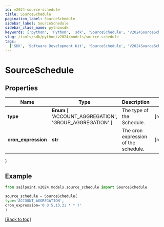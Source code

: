 ```yaml
---
id: v2024-source-schedule
title: SourceSchedule
pagination_label: SourceSchedule
sidebar_label: SourceSchedule
sidebar_class_name: pythonsdk
keywords: ['python', 'Python', 'sdk', 'SourceSchedule', 'V2024SourceSchedule']
slug: /tools/sdk/python/v2024/models/source-schedule
tags:
  ['SDK', 'Software Development Kit', 'SourceSchedule', 'V2024SourceSchedule']
---
```


# SourceSchedule

## Properties

| Name | Type | Description | Notes |
| --- | --- | --- | --- |
| **type** | **Enum** [ 'ACCOUNT_AGGREGATION', 'GROUP_AGGREGATION' ] | The type of the Schedule. | [required] |
| **cron_expression** | **str** | The cron expression of the schedule. | [required] |

}

## Example

```python
from sailpoint.v2024.models.source_schedule import SourceSchedule

source_schedule = SourceSchedule(
type='ACCOUNT_AGGREGATION',
cron_expression='0 0 5,13,21 * * ?'
)

```

[[Back to top]](#)

